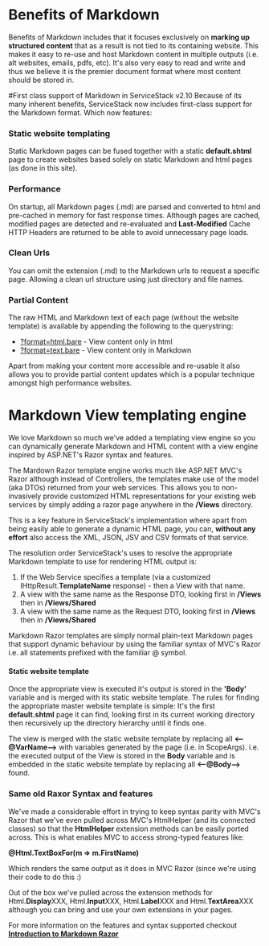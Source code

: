 # Benefits of Markdown

Benefits of Markdown includes that it focuses exclusively on **marking up structured content** that as a 
result is not tied to its containing website. This makes it easy to re-use and host Markdown content in 
multiple outputs (i.e. alt websites, emails, pdfs, etc). It's also very easy to read and write and thus 
we believe it is the premier document format where most content should be stored in. 

#First class support of Markdown in ServiceStack v2.10
Because of its many inherent benefits, ServiceStack now includes first-class support for the Markdown 
format. Which now features:

### Static website templating
Static Markdown pages can be fused together with a static **default.shtml** page to create websites
based solely on static Markdown and html pages (as done in this site).

### Performance
On startup, all Markdown pages (.md) are parsed and converted to html and pre-cached in memory for 
fast response times. Although pages are cached, modified pages are detected and re-evaluated and
**Last-Modified** Cache HTTP Headers are returned to be able to avoid unnecessary page loads.

### Clean Urls
You can omit the extension (.md) to the Markdown urls to request a specific page. 
Allowing a clean url structure using just directory and file names.

### Partial Content
The raw HTML and Markdown text of each page (without the website template) is available by appending 
the following to the querystring:

  - [?format=html.bare](?format=html.bare) - View content only in html
  - [?format=text.bare](?format=text.bare) - View content only in Markdown

Apart from making your content more accessible and re-usable it also allows you to provide partial content
updates which is a popular technique amongst high performance websites.

# Markdown View templating engine
We love Markdown so much we've added a templating view engine so you can dynamically generate Markdown 
and HTML content with a view engine inspired by ASP.NET's Razor syntax and features.

The Mardown Razor template engine works much like ASP.NET MVC's Razor although instead of Controllers, 
the templates make use of the model (aka DTOs) returned from your web services. 
This allows you to non-invasively provide customized HTML representations for your existing 
web services by simply adding a razor page anywhere in the **/Views** directory.

This is a key feature in ServiceStack's implementation where apart from being easily able to generate 
a dynamic HTML page, you can, **without any effort** also access the XML, JSON, JSV and CSV formats of that service.

The resolution order ServiceStack's uses to resolve the appropriate Markdown template to use for rendering HTML output is:
  
  1. If the Web Service specifies a template (via a customized IHttpResult.**TemplateName** response) - then a View with that name.
  2. A view with the same name as the Response DTO, looking first in **/Views** then in **/Views/Shared**
  3. A view with the same name as the Request DTO, looking first in **/Views** then in **/Views/Shared**

Markdown Razor templates are simply normal plain-text Markdown pages that support dynamic behaviour by 
using the familiar syntax of MVC's Razor i.e. all statements prefixed with the familiar &#64; symbol.

#### Static website template
Once the appropriate view is executed it's output is stored in the **'Body'** variable and is merged with its
static website template. The rules for finding the appropriate master website template is simple: 
It's the first **default.shtml** page it can find, looking first in its current working directory then 
recursively up the directory hierarchy until it finds one. 

The view is merged with the static website template by replacing all **&lt;--&#64;VarName--&gt;** with variables
generated by the page (i.e. in ScopeArgs). i.e. the executed output of the View is stored in the **Body**
variable and is embedded in the static website template by replacing all **&lt;--&#64;Body--&gt;** found.

### Same old Raxor Syntax and features
We've made a considerable effort in trying to keep syntax parity with MVC's Razor that we've even pulled 
across MVC's HtmlHelper (and its connected classes) so that the **HtmlHelper** extension methods can be 
easily ported across. This is what enables MVC to access strong-typed features like:

**&#64;Html.TextBoxFor(m => m.FirstName)**

Which renders the same output as it does in MVC Razor (since we're using their code to do this :)

Out of the box we've pulled across the extension methods for Html.**Display**XXX, Html.**Input**XXX, 
Html.**Label**XXX and Html.**TextArea**XXX although you can bring and use your own extensions in your pages.

For more information on the features and syntax supported checkout **[Introduction to Markdown Razor](markdown-razor)**
